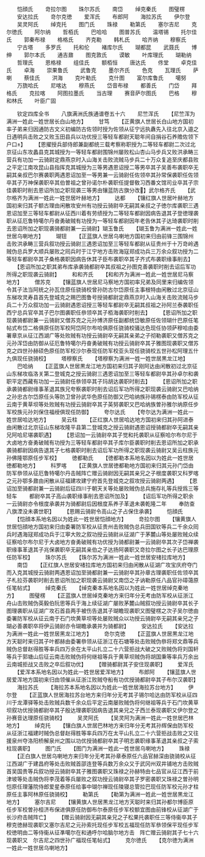 <!-- { "loadSidebar": true } -->
　　恺顔氏
　　竒拉尔图
　　珠尔苏氏
　　南岱
　　绰克秦氏
　　图璧楞
　　安达拉氏
　　竒尔克徳
　　爱浑氏
　　布郎阿
　　海拉苏氏
　　伊尔登
　　吴灵阿氏
　　绰克托
　　图门氏
　　珠禄
　　勒第氏
　　塞尔吉尼
　　克尔徳氏
　　阿尔纳
　　哲栢氏
　　巴哈哈
　　图普苏氏
　　温塔锡
　　托尔佳氏
　　郭秦布禄
　　格格氏
　　齐克勒
　　韩札氏
　　哈齐纳
　　穆察氏
　　宁古塔
　　多罗氏
　　托和伦
　　褚库尔氏
　　瑚都昆
　　武聂氏
　　博绅
　　郭尔本氏
　　通吉鼐
　　图克敦氏
　　谟敏
　　叶库理氏
　　瑚勒纳
　　哲理氏
　　恩格禄
　　组佳氏
　　额栢恒
　　唐达氏
　　佟堂
　　卓克佳氏
　　卓海
　　崇果鲁氏
　　武鲁克
　　墨尔齐氏
　　色克
　　瓦理氏
　　萨喇
　　蔡佳氏
　　洪海
　　克叶勒氏
　　克什图
　　富尔库鲁氏
　　噶努
　　万旒哈氏
　　尼喀达
　　穆燕氏
　　岱音布禄
　　都善氏
　　门岱
　　拜格氏
　　克拉喀
　　阿图拉墨氏
　　当古理
　　赛音萨尔图氏
　　巴格
　　穆和林氏
　　叶臣广固

　　钦定四库全书
　　八旗满洲氏族通谱卷五十六
　　尼竺浑氏
　　【尼竺浑为满洲一姓此一姓世居长白山地方】
　　甘笃
　　【正黄旗人世居长白山地方国初率子弟来归因通防古文义初编防古佐领时授为佐领从征宁远执纛先入往北京入邉之日遇明兵击败之又败玉田县兵以功优授三等轻车都尉天聪年间自捐谷石养赡佐领下户口】
　　【恩擢授兵部侍郎兼副都统三载考察称职授为二等轻车都尉二次过北京征山东攻蠡县克其城授为一等轻车都尉围锦州屡败松山杏山马步兵又败洪承畴三营兵有功加一云骑尉定鼎燕京时入山海关击败流贼马步兵二十万众复追至庆都县败之平定江南攻昆山县指挥克其城授为三等男遇恩诏授二等男卒其子吴善布袭职卒无嗣其亲叔巴尔赛袭职两遇恩诏加至一等男兼一云骑尉任佐领卒其孙常保袭职任佐领卒其子万神保袭职卒其伯曽祖之曾孙诺尔朴袭职任提督敎习西番文馆司业卒其子宗佳袭职时削去恩诏所加之职现袭三等男由镶蓝防古旗分改】武尔格齐氏
　　【武尔格齐为满洲一姓此一姓世居叶赫地方】
　　达都
　　【镶红旗人世居叶赫地方国初来归其子额古理由闲散攻安州有功授云骑尉卒无嗣其亲叔之子徳尔库袭职三遇恩诏加至三等轻车都尉从征西川着有劳绩授为二等轻车都尉因病告退其子登徳理袭职从征厄鲁特噶尔丹奋勇破贼有功授为一等轻车都尉因年老告休其子达琦袭职时削去恩诏所加之职现袭骑都尉兼一云骑尉】瑚玉鲁氏
　　【瑚玉鲁为满洲一姓此一姓世居乌喇地方】
　　瑚钮
　　【正蓝旗人世居乌喇地方国初来归由前锋三围锦州击败洪承畴三营兵叙功授云骑尉三遇恩诏加至三等轻车都尉从征贵州于十万竒岭遇贼伪总兵罗大顺兵屡败之囘兵时于江宁地方击败海寇郑成功兵三万余众叙功授为二等轻车都尉卒其子桑格袭职因病告休其子臣布袭职卒其子齐式布袭职缘事削去】
　　【恩诏所加之职其弟布库承袭骑都尉卒其叔祖之孙图克善袭职时削去诏后军功所得之职现袭云骑尉】
　　和和齐氏
　　【和和齐为满洲一姓此一姓世居尼马察地方】
　　僧苏克
　　【镶蓝旗人世居尼马察地方国初率兄弟及同里来归编佐领令其子法当阿统之孙瓦住原任骁骑校曾孙防古尔岱原任主事根特由闲散过北京征山东梯攻灵寿县首先登城克之赐巴图鲁号授骑都尉定鼎燕京时入山海关击败流贼马步兵二十万众叙功加一云骑尉遇恩诏授三等轻车都尉卒无嗣其叔祖之孙阿兰泰袭职任西宁总兵官卒其子巴尔图袭职任叅领卒其子栢海袭职时削去】
　　【恩诏所加之职现袭骑都尉兼一云骑尉又僧苏克之元孙博济原任副都统岱敏原任佐领瑚什巴原任笔帖式布岱二格俱原任防军校阿岱阿尔布哈俱原任骁骑校骚达色现任协领萨穆哈由委署章京从征江西湖广等处败贼有功授云骑尉卒无嗣其亲弟之子彻勒袭职又僧苏克之元孙浑岱由防御从征厄鲁特噶尔丹奋勇破贼有功授云骑尉卒其子雅图现袭职又僧苏克之四世孙赫硕色原任防军校沙尔泰现任防军校亚头现任骁骑校五世孙松阿理五什九俱现任骁骑校】
　　塔穆察氏
　　【塔穆察为满洲一姓一姓世居黒龙江地】
　　巴哈纳
　　【正蓝旗人世居黒龙江地方国初来归其子刚阿达由闲散初过北京征山东梯攻临洛关第二登城克之授云骑尉三遇恩诏加至三等轻车都尉卒其孙卓尔和袭职平定西藏有功加一云骑尉任叅领卒其子玛胡达袭职时削去】
　　【恩诏所加之职承袭骑都尉缘事革退其族兄夸察袭职时削去诏后军功所得之职现袭云骑尉又巴哈纳之孙忠古尔岱原任头等防卫曾孙武华色原任防御又巴哈纳族孙锡楞泰由防军校从征云南于黄草坝等处败贼有功授云骑尉卒其子英努袭职又巴哈纳族曽孙雅尔纳原任步军校族元孙刘保住福绶俱现任防御】
　　夸尔达氏
　　【夸尔达为满洲一姓此一姓世居哈达地方】
　　吴云柱
　　【正红旗人世居哈达地方国初来归其孙阿进泰由闲散过北京征山东梯攻隆平县第二登城克之授云骑尉遇恩诏授骑都尉卒无嗣其亲兄阿哈尼堪袭职遇】
　　【恩诏加一云骑尉卒其子觉和托袭职从征察哈尔布尔尼于大卤地方奋勇破贼有功授为三等轻车都尉卒其子库尔臣袭职时削去恩诏所加之职承袭骑都尉因病告退其子七格袭职时削去诏后军功所得之职现袭云骑尉又吴云柱族元孙佛隆鄂原任步军校】
　　徳都勒氏
　　【徳都勒本系地名因以为姓此一姓世居徳都勒地方】
　　科罗喀
　　【正黄旗人世居徳都勒地方国初来归其元孙门岱由防军叅领从征厄鲁特噶尔丹击贼阵亡赠云骑尉因无嗣其亲兄之子根度袭职又科罗喀之元孙鄂多鼐由闲散从征福建攻建宁府首先登城克之叙攻授云骑尉两遇】
　　【恩诏加至骑都尉兼一云骑尉后征四川于朝天关等处屡败贼伪总兵施存礼等兵授爲三等轻车
　　都尉卒其子高山袭职缘事削去恩诏所加及】
　　【诏后军功所得之职余一云骑尉亦令根度承袭并为骑都尉后因根度系养子革退未袭乾隆二年
　　奉防查八旗湮没未袭世职】
　　【恩赐云骑尉令高山之子占保住承袭】
　　恺顔氏
　　【恺顔本系地名因以为姓此一姓世居恺顔地方】
　　竒拉尔图
　　【镶黄旗人世居恺顔地方国初来归由委署防军校从征贵州击败贼伪总兵田国钦等兵二千余众囘兵时遇海冦郑成功兵于江寕大败之叙功授云骑尉从征湖广于茅麓山等处屡败贼众续征察哈尔布尔尼于大卤地方奋勇破贼有功优授为骑都尉兼一云骑尉卒其次子岱禅袭职缘事革退其子兆保袭职卒无嗣其亲伯之子达扬阿袭职又竒拉尔图之长子达巴理原任防军校】
　　珠尔苏氏
　　【珠尔苏为满洲一姓此一姓世居安禇拉库地方】
　　南岱
　　【正红旗人世居安禇拉库地方国初来归由闲散从征湖广攻宝庆府夺门而入克其城授云骑尉两遇恩诏加至骑都尉兼一云骑尉卒其孙章古理袭职任佐领卒其子札拉芬袭职时削去恩诏所加之职现袭云骑尉又南岱之子讷勒原任八品官孙璋蔼原任笔帖式】
　　绰克秦氏
　　【绰克秦本系地名因以为姓此一姓世居绰克秦地方】
　　图璧楞
　　【正蓝旗人世居绰克秦地方来归年分无考由防军校从征浙江舟山击败贼伪英毅伯阮思等兵于海上续征湖广屡败茅麓山贼叙功授云骑尉卒其长子图理袭职从征湖广攻石首县两手被伤告退其子瑚瞻现袭职又图璧楞之次子吴尔徳由委署防军校从征云南于石门坎黄草坝等处屡败贼众以功授云骑尉卒无嗣其亲兄之子瑚必善袭职卒将伊云骑尉亦令瑚瞻承袭并为骑都尉】
　　安达拉氏
　　【安达拉为满洲一姓此一姓世居黑龙江地方】
　　竒尔克徳
　　【正蓝旗人世居黒龙江地方天聪时来归其子叶都赫由委署叅领从征浙江在石塘等处击败贼伪叅将郑文鼎等兵贼伪总督赵得胜等率兵四万余在太平山扎立二十六营拒战大破之又败贼伪将刘国轩等兵于郭塘山后征云南击败贼伪将何继祖等兵于黄草坝贼伪将胡国秉等率兵万余出云南城拒战又击败之卒后叙功优】
　　【赠骑都尉其子安住现袭职】
　　爱浑氏
　　【爱浑本系地名因以为姓此一姓世居爱浑地方】
　　布郎阿
　　【镶蓝旗人世居爱浑地方国初来归由领催从征浙江败贼夺船有功优授骑都尉卒其子布尔汉袭职】
　　海拉苏氏
　　【海拉苏本系地名因以为姓此一姓世居海拉苏台地方】
　　伊尔登
　　【正蓝旗人世居海拉苏台地方来归年分无考其子锡尔哈达由防军校从征四川于龙潭驿等处击败贼兵数千余众后平定云南屡败贼伪将何继祖等兵于石门坎黄草坝叙功优授骑都尉卒其子殷达理袭职因病告退其亲兄之子西兰泰现袭职又伊尔登之孙赛音达理原任骁骑校】
　　吴灵阿氏
　　【吴灵阿为满洲一姓此一姓世居巴林地方】
　　绰克托
　　【镶白旗人世居巴林地方来归年分无考其孙辉保由防军校从征浙江福建时贼伪总督赵得胜等率兵四万在太平山扎立二十六营拒战击败之又往援泉州夺洛阳桥解泉州之围以功优授骑都尉卒其子明志袭职缘事革退其亲叔之子索柱现袭职】
　　图门氏
　　【图门为满洲一姓此一姓世居乌喇地方】
　　珠禄
　　【正白旗人世居乌喇地方来归年分无考其孙章泰原任六品官赫深由骁骑校从征江西湖广于建昌府等处击败贼首邵连登等兵数万余众又于武冈州双井铺地方击败贼首吴国贵等兵叙功授云骑尉卒其子雅图袭职又珠禄之孙赫特由七品官从征江西于前津坡等处击贼伪将李茂着等兵屡败之叙功授云骑尉卒其子罗密袭职又珠禄之曽孙明恺原任理藩院侍郎爱星泰原任给事中瑚尔禅现任陵寝总管拉巴现任防军校元孙才柱原任主事阿林原任骁骑校】
　　勒第氏
　　【勒第为满洲一姓此一姓世居黒龙江地方】
　　塞尔吉尼
　　【镶黄旗人世居黒龙江地方天聪时来归其孙都尔博臣原任步军校曽孙桓济布保进俱原任防御布尔泰原任步军校额宜图由前锋校从征湖广于长沙府击贼阵亡】
　　【赠云骑尉因无嗣其亲兄之子松果托袭职任三等侍衞卒其子穆克徳赫现袭职又塞尔吉尼之元孙索托现任步军校五福现任防军叅领保平现任步军校徳明由二等侍衞从征凖噶尔在和通呼尔哈脑尔地方击　阵亡赠云骑尉其子七十六现袭职又　尔吉尼之四世孙广福现任笔帖式】
　　克尔徳氏
　　【克尔徳为满洲一姓此一姓世居乌喇地方】
